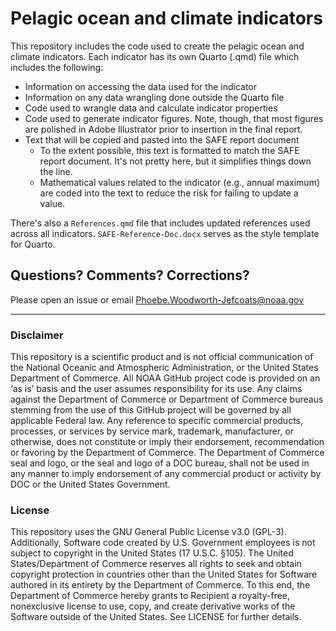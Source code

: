 # Pelagic ocean and climate indicators
This repository includes the code used to create the pelagic ocean and
climate indicators. Each indicator has its own Quarto (.qmd) file which
includes the following:

- Information on accessing the data used for the indicator
- Information on any data wrangling done outside the Quarto file
- Code used to wrangle data and calculate indicator properties
- Code used to generate indicator figures.  Note, though, that most
figures are polished in Adobe Illustrator prior to insertion in the
final report.
- Text that will be copied and pasted into the SAFE report document
  - To the extent possible, this text is formatted to match the SAFE report 
  document.  It's not pretty here, but it simplifies things down the line.
  - Mathematical values related to the indicator (e.g., annual maximum) are
  coded into the text to reduce the risk for failing to update a value.

There's also a `References.qmd` file that includes updated references used 
across all indicators.  `SAFE-Reference-Doc.docx` serves as the style 
template for Quarto.

## Questions?  Comments?  Corrections?
Please open an issue or email Phoebe.Woodworth-Jefcoats@noaa.gov

---

### Disclaimer
This repository is a scientific product and is not official communication 
of the National Oceanic and Atmospheric Administration, or the United 
States Department of Commerce. All NOAA GitHub project code is provided on 
an ‘as is’ basis and the user assumes responsibility for its use. Any 
claims against the Department of Commerce or Department of Commerce bureaus 
stemming from the use of this GitHub project will be governed by all 
applicable Federal law. Any reference to specific commercial products, 
processes, or services by service mark, trademark, manufacturer, or otherwise, 
does not constitute or imply their endorsement, recommendation or favoring by 
the Department of Commerce. The Department of Commerce seal and logo, or the 
seal and logo of a DOC bureau, shall not be used in any manner to imply 
endorsement of any commercial product or activity by DOC or the United 
States Government.

### License
This repository uses the GNU General Public License v3.0 (GPL-3).
Additionally, Software code created by U.S. Government employees 
is not subject to copyright in the United States (17 U.S.C. §105). 
The United States/Department of Commerce reserves all rights to 
seek and obtain copyright protection in countries other than the 
United States for Software authored in its entirety by the Department 
of Commerce. To this end, the Department of Commerce hereby grants 
to Recipient a royalty-free, nonexclusive license to use, copy, and 
create derivative works of the Software outside of the United States.
See LICENSE for further details.
